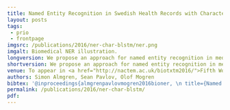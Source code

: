 ```yaml
---
title: Named Entity Recognition in Swedish Health Records with Character-Based Deep Bidirectional LSTMs
layout: posts
tags:
 - prio
 - frontpage
imgsrc: /publications/2016/ner-char-blstm/ner.png
imgalt: Biomedical NER illustration.
longversion: We propose an approach for named entity recognition in medical data, using a character-based deep bidirectional recurrent neural network. Such models can learn features and patterns based on the character sequence, and are not limited to a fixed vocabulary. This makes them very well suited for the NER task in the medical domain. Our experimental evaluation shows promising results, with a 60% improvement in F 1 score over the baseline, and our system generalizes well between different datasets.</p><h2>Dataset</h2><p>The dataset presented in this paper can be downloaded from <a href="https://github.com/olofmogren/biomedical-ner-data-swedish/">https://github.com/olofmogren/biomedical-ner-data-swedish/</a>. It can be freely used, but please cite our paper. See &ldquo;bibtex&rdquo; below.</p><h2>Source code</h2><p>The source code used for the experiments can be downloaded from <a href="https://github.com/withtwist/medical-ner/">https://github.com/withtwist/medical-ner/</a>.
shortversion: We propose an approach for named entity recognition in medical data, using a character-based deep bidirectional recurrent neural network. Such models can learn features and patterns based on the character sequence, and are not limited to a fixed vocabulary. This makes them very well suited for the NER task in the medical domain. Our experimental evaluation shows promising results, with a 60% improvement in F 1 score over the baseline, and our system generalizes well between different datasets.
venue: To appear in <a href="http://nactem.ac.uk/biotxtm2016/">Fifth Workshop on Building and Evaluating Resources for Biomedical Text Mining (BioTxtM 2016) at COLING 2016</a> in Osaka, December 12.
authors: Simon Almgren, Sean Pavlov, Olof Mogren
bibtex: '@inproceedings{almgrenpavlovmogren2016bioner, \n title={Named Entity Recognition in Swedish Medical Journals with Deep Bidirectional Character-Based LSTMs}, \n author={Simon Almgren, Sean Pavlov, Olof Mogren}, \n booktitle={Proceedings of the Fifth Workshop on Building and Evaluating Resources for Biomedical Text Mining (BioTxtM 2016)}, \n pages={1}, \n year={2016}}'
permalink: /publications/2016/ner-char-blstm/
pdf: 
---
```

